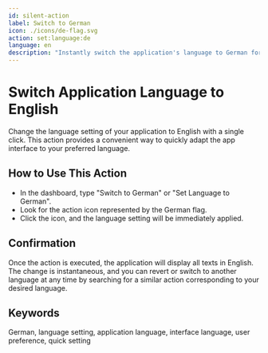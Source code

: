 ```yaml
---
id: silent-action
label: Switch to German
icon: ./icons/de-flag.svg
action: set:language:de
language: en
description: "Instantly switch the application's language to German for a seamless user experience."
---
```


# Switch Application Language to English

Change the language setting of your application to English with a single click. This action provides a convenient way to quickly adapt the app interface to your preferred language.

## How to Use This Action

- In the dashboard, type "Switch to German" or "Set Language to German".
- Look for the action icon represented by the German flag.
- Click the icon, and the language setting will be immediately applied.

## Confirmation

Once the action is executed, the application will display all texts in English. The change is instantaneous, and you can revert or switch to another language at any time by searching for a similar action corresponding to your desired language.

## Keywords
German, language setting, application language, interface language, user preference, quick setting
